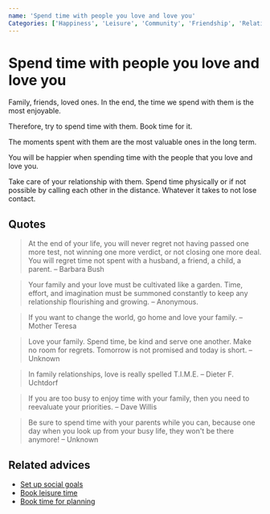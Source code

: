 ```yaml
---
name: 'Spend time with people you love and love you'
Categories: ['Happiness', 'Leisure', 'Community', 'Friendship', 'Relationships', 'Family']
---
```

# Spend time with people you love and love you

Family, friends, loved ones. In the end, the time we spend with them is the most enjoyable.

Therefore, try to spend time with them. Book time for it.

The moments spent with them are the most valuable ones in the long term.

You will be happier when spending time with the people that you love and love you.

Take care of your relationship with them. Spend time physically or if not possible by calling each other in the distance. Whatever it takes to not lose contact.

## Quotes

> At the end of your life, you will never regret not having passed one more test, not winning one more verdict, or not closing one more deal. You will regret time not spent with a husband, a friend, a child, a parent. – Barbara Bush

> Your family and your love must be cultivated like a garden. Time, effort, and imagination must be summoned constantly to keep any relationship flourishing and growing. – Anonymous.

> If you want to change the world, go home and love your family. – Mother Teresa

> Love your family. Spend time, be kind and serve one another. Make no room for regrets. Tomorrow is not promised and today is short. – Unknown

> In family relationships, love is really spelled T.I.M.E. – Dieter F. Uchtdorf

> If you are too busy to enjoy time with your family, then you need to reevaluate your priorities. – Dave Willis

> Be sure to spend time with your parents while you can, because one day when you look up from your busy life, they won't be there anymore! – Unknown


## Related advices

- [Set up social goals](../Set%20up%20social%20goals/index.md)
- [Book leisure time](../Book%20leisure%20time/index.md)
- [Book time for planning](../Book%20time%20for%20planning/index.md)